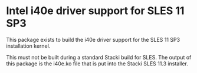 # Intel i40e driver support for SLES 11 SP3

This package exists to build the i40e driver support
for the SLES 11 SP3 installation kernel.

This must not be built during a standard Stacki build for SLES.
The output of this package is the i40e.ko file that is put into the
Stacki SLES 11.3 installer.
